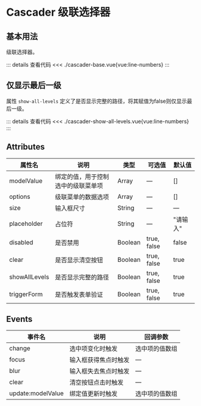 <script setup>
import cascaderBase from "./cascader-base.vue"
import cascaderShowAllLevels from "./cascader-show-all-levels.vue"
</script>

# Cascader 级联选择器

## 基本用法

级联选择器。

<cascaderBase />

::: details 查看代码
<<< ./cascader-base.vue{vue:line-numbers}
:::



## 仅显示最后一级

属性 ```show-all-levels``` 定义了是否显示完整的路径，将其赋值为false则仅显示最后一级。

<cascaderShowAllLevels />

::: details 查看代码
<<< ./cascader-show-all-levels.vue{vue:line-numbers}
:::


## Attributes

<table>
  <thead>
    <tr>
      <th>属性名</th>
      <th>说明</th>
      <th>类型</th>
      <th>可选值</th>
      <th>默认值</th>
    </tr>
  </thead>
  <tbody>
    <tr>
      <td>modelValue</td>
      <td>绑定的值，用于控制选中的级联菜单项</td>
      <td>Array</td>
      <td>—</td>
      <td>[]</td>
    </tr>
    <tr>
      <td>options</td>
      <td>级联菜单的数据选项</td>
      <td>Array</td>
      <td>—</td>
      <td>[]</td>
    </tr>
    <tr>
      <td>size</td>
      <td>输入框尺寸</td>
      <td>String</td>
      <td>—</td>
      <td>—</td>
    </tr>
    <tr>
      <td>placeholder</td>
      <td>占位符</td>
      <td>String</td>
      <td>—</td>
      <td>"请输入"</td>
    </tr>
    <tr>
      <td>disabled</td>
      <td>是否禁用</td>
      <td>Boolean</td>
      <td>true, false</td>
      <td>false</td>
    </tr>
    <tr>
      <td>clear</td>
      <td>是否显示清空按钮</td>
      <td>Boolean</td>
      <td>true, false</td>
      <td>true</td>
    </tr>
    <tr>
      <td>showAllLevels</td>
      <td>是否显示完整的路径</td>
      <td>Boolean</td>
      <td>true, false</td>
      <td>true</td>
    </tr>
    <tr>
      <td>triggerForm</td>
      <td>是否触发表单验证</td>
      <td>Boolean</td>
      <td>true, false</td>
      <td>true</td>
    </tr>
  </tbody>
</table>


## Events

<table>
  <thead>
    <tr>
      <th>事件名</th>
      <th>说明</th>
      <th>回调参数</th>
    </tr>
  </thead>
  <tbody>
    <tr>
      <td>change</td>
      <td>选中项变化时触发</td>
      <td>选中项的值数组</td>
    </tr>
    <tr>
      <td>focus</td>
      <td>输入框获得焦点时触发</td>
      <td>—</td>
    </tr>
    <tr>
      <td>blur</td>
      <td>输入框失去焦点时触发</td>
      <td>—</td>
    </tr>
    <tr>
      <td>clear</td>
      <td>清空按钮点击时触发</td>
      <td>—</td>
    </tr>
    <tr>
      <td>update:modelValue</td>
      <td>绑定值更新时触发</td>
      <td>选中项的值数组</td>
    </tr>
  </tbody>
</table>
